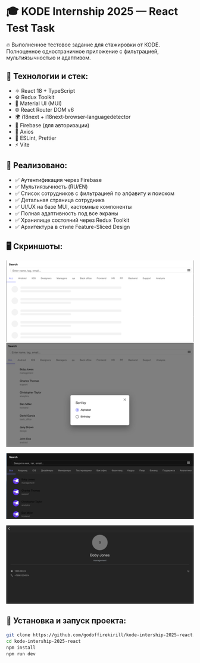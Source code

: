 # 🎓 KODE Internship 2025 — React Test Task

🔥 Выполненное тестовое задание для стажировки от KODE.  
Полноценное одностраничное приложение с фильтрацией, мультиязычностью и адаптивом.

## 🚀 Технологии и стек:

- ⚛️ React 18 + TypeScript
- ⚙️ Redux Toolkit
- 🎨 Material UI (MUI)
- 🌐 React Router DOM v6
- 🌍 i18next + i18next-browser-languagedetector
- 🔐 Firebase (для авторизации)
- 📡 Axios
- 🧹 ESLint, Prettier
- ⚡ Vite

## 🧩 Реализовано:

- ✅ Аутентификация через Firebase
- ✅ Мультиязычность (RU/EN)
- ✅ Список сотрудников с фильтрацией по алфавиту и поиском
- ✅ Детальная страница сотрудника
- ✅ UI/UX на базе MUI, кастомные компоненты
- ✅ Полная адаптивность под все экраны
- ✅ Хранилище состояний через Redux Toolkit
- ✅ Архитектура в стиле Feature-Sliced Design

## 🖥 Скриншоты:
![Главный экран](https://github.com/godoffirekirill/kode-intership-2025-react/blob/497425e56498d8d4f15c5b500b3ea77f94195779/screenshots/Screenshot%202025-04-17%20at%2007.53.11.png?raw=true)
![Сортировка](https://github.com/godoffirekirill/kode-intership-2025-react/blob/main/screenshots/Screenshot%202025-04-17%20at%2007.54.25.png?raw=true)

![Темная тема](https://github.com/godoffirekirill/kode-intership-2025-react/blob/main/screenshots/Screenshot%202025-04-17%20at%2008.20.16.png?raw=true)

![Темная тема 2](https://github.com/godoffirekirill/kode-intership-2025-react/blob/main/screenshots/Screenshot%202025-04-17%20at%2008.20.26.png?raw=true)





## 🔧 Установка и запуск проекта:

```bash
git clone https://github.com/godoffirekirill/kode-intership-2025-react.git
cd kode-intership-2025-react
npm install
npm run dev
